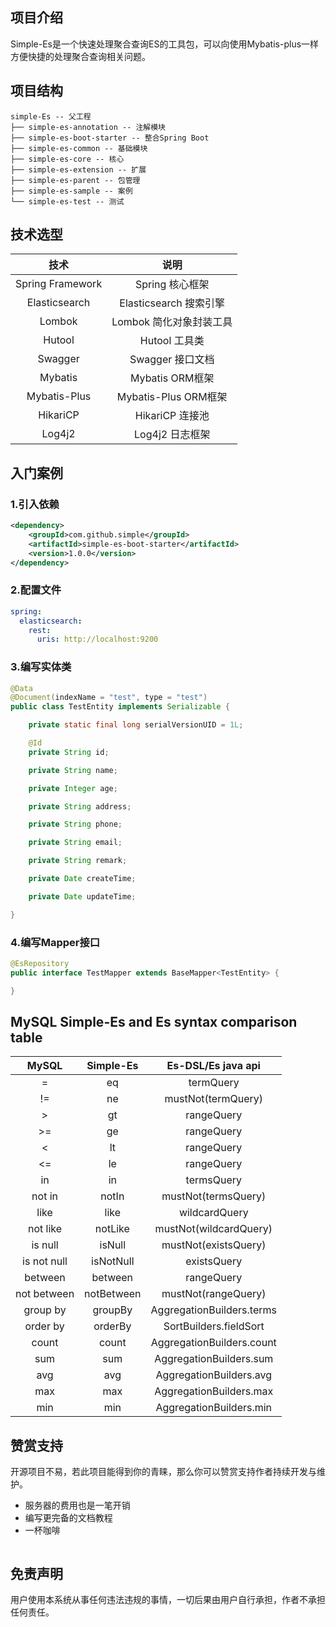 
## 项目介绍

Simple-Es是一个快速处理聚合查询ES的工具包，可以向使用Mybatis-plus一样方便快捷的处理聚合查询相关问题。

## 项目结构

```
simple-Es -- 父工程
├── simple-es-annotation -- 注解模块
├── simple-es-boot-starter -- 整合Spring Boot
├── simple-es-common -- 基础模块
├── simple-es-core -- 核心
├── simple-es-extension -- 扩展
├── simple-es-parent -- 包管理
├── simple-es-sample -- 案例
└── simple-es-test -- 测试
```

## 技术选型

|        技术        |         说明         |
|:----------------:|:------------------:|
| Spring Framework |    Spring 核心框架     |
|  Elasticsearch   | Elasticsearch 搜索引擎 |
|      Lombok      |  Lombok 简化对象封装工具   |
|      Hutool      |     Hutool 工具类     |
|     Swagger      |    Swagger 接口文档    |
|     Mybatis      |     Mybatis ORM框架     |
|     Mybatis-Plus |   Mybatis-Plus ORM框架   |
|     HikariCP     |     HikariCP 连接池     |
|      Log4j2      |      Log4j2 日志框架     |




## 入门案例


### 1.引入依赖

```xml 
<dependency>
    <groupId>com.github.simple</groupId>
    <artifactId>simple-es-boot-starter</artifactId>
    <version>1.0.0</version>
</dependency>
```

### 2.配置文件

```yaml
spring:
  elasticsearch:
    rest:
      uris: http://localhost:9200
```
### 3.编写实体类

```java
@Data
@Document(indexName = "test", type = "test")
public class TestEntity implements Serializable {

    private static final long serialVersionUID = 1L;

    @Id
    private String id;

    private String name;

    private Integer age;

    private String address;

    private String phone;

    private String email;

    private String remark;

    private Date createTime;

    private Date updateTime;

}
```
### 4.编写Mapper接口

```java
@EsRepository
public interface TestMapper extends BaseMapper<TestEntity> {

}
```
## MySQL Simple-Es and Es syntax comparison table
|    MySQL    | 	Simple-Es |    Es-DSL/Es java api     |
|:-----------:|:----------:|:-------------------------:|
|      =      |     eq     |         termQuery         |
|     !=      |     ne     |    mustNot(termQuery)     |
|      >      |     gt     |        rangeQuery         |
|     >=      |     ge     |        rangeQuery         |
|      <      |     lt     |        rangeQuery         |
|     <=      |     le     |        rangeQuery         |
|     in      |     in     |        termsQuery         |
|   not in    |   notIn    |    mustNot(termsQuery)    |
|    like     |    like    |       wildcardQuery       |
|  not like   |  notLike   |  mustNot(wildcardQuery)   |
|   is null   |   isNull   |   mustNot(existsQuery)    |
| is not null | isNotNull  |        existsQuery        |
|   between   |  between   |        rangeQuery         |
| not between | notBetween |    mustNot(rangeQuery)    |
|  group by   |  groupBy   | AggregationBuilders.terms |
|  order by   |  orderBy   |  SortBuilders.fieldSort   |
|    count    |   count    | AggregationBuilders.count |
|     sum     |    sum     |  AggregationBuilders.sum  |
|     avg     |    avg     |  AggregationBuilders.avg  |
|     max     |    max     |  AggregationBuilders.max  |
|     min     |    min     |  AggregationBuilders.min  |




## 赞赏支持

开源项目不易，若此项目能得到你的青睐，那么你可以赞赏支持作者持续开发与维护。

- 服务器的费用也是一笔开销
- 编写更完备的文档教程
- 一杯咖啡

![]()

## 免责声明

用户使用本系统从事任何违法违规的事情，一切后果由用户自行承担，作者不承担任何责任。
